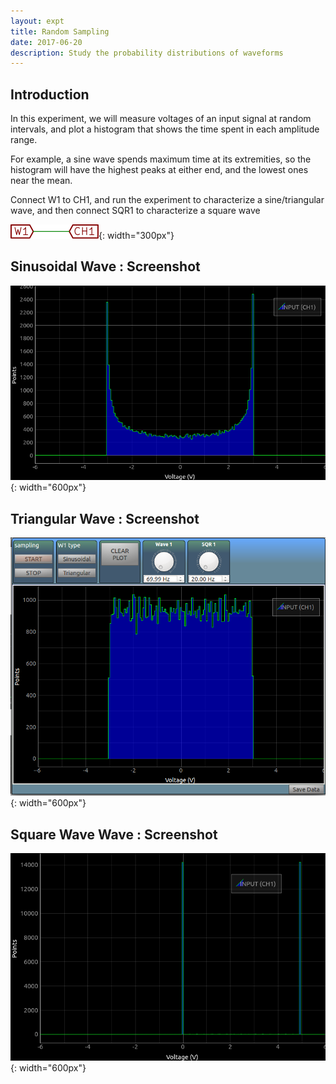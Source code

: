 ```yaml
---
layout: expt
title: Random Sampling
date: 2017-06-20
description: Study the probability distributions of waveforms
---
```


## Introduction

In this experiment, we will measure voltages of an input signal at random intervals, and plot a histogram that shows the time spent in each amplitude range.

For example, a sine wave spends maximum time at its extremities, so the histogram will have the highest peaks at either end, and the lowest ones near the mean.

Connect W1 to CH1, and run the experiment to characterize a sine/triangular wave, and then connect SQR1 to characterize a square wave

![](images/schematics/PlotAC.svg ){: width="300px"}


## Sinusoidal Wave : Screenshot
![](images/screenshots/random_sine.png ){: width="600px"}

## Triangular Wave : Screenshot
![](images/screenshots/random_triangle.png ){: width="600px"}


## Square Wave Wave : Screenshot
![](images/screenshots/random_square.png ){: width="600px"}
